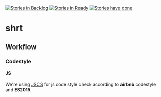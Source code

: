[![Stories in Backlog](https://badge.waffle.io/mir4a/shrt.png?label=backlog&title=Backlog)](https://waffle.io/mir4a/shrt)
[![Stories in Ready](https://badge.waffle.io/mir4a/shrt.png?label=ready&title=Ready)](https://waffle.io/mir4a/shrt)
[![Stories have done](https://badge.waffle.io/mir4a/shrt.png?label=done&title=Done)](https://waffle.io/mir4a/shrt)

# shrt

## Workflow

### Codestyle

#### JS

We're using [JSCS](http://jscs.info/) for js code style check according to
__airbnb__ codestyle and __ES2015__.

